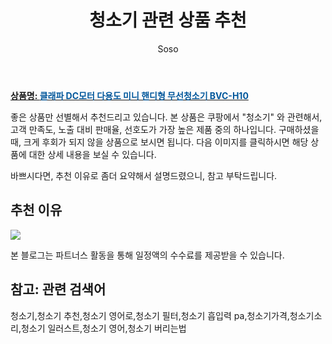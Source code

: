 ﻿---
layout: post
title:  "청소기 관련 상품 추천"
author: Soso
categories: [ 디지털/가전 ]
tags: [청소기,청소기 추천,청소기 영어로,청소기 필터,청소기 흡입력 pa,청소기가격,청소기소리,청소기 일러스트,청소기 영어,청소기 버리는법]
image: https://ads-partners.coupang.com/image1/xREvfIy_ynK9OecBxTYZ0axWvBlzq7NH29wDuV4UjWBbihmqGxLyhJy-omYzIVVEBHPxTgu9VOf-CnILO0T1-nnUQcVfFLG9nRM_5KRwuCZVMgf0x5a5bRwTQg-EBr6MdC9nzWf7EtYgsEU-nxZxCBwHJDvHe81pJ8piPGTJIzWmU4WAtw2dDaY6vYdj8vXdFhQvo0wy8j34KIlPyiqfMhEwNIEN9PjZhrouQz7_4ALV7xDLq08NehSCb_tgqQDVDjx5k8wJm-Gaml5C2kEDMb3MAQ9I_A== 
description: "쿠팡에서 청소기 관련 상품으로 가장 고객 선호도가 높은 제품 중 하나입니다."
---

<a href="https://link.coupang.com/re/AFFSDP?lptag=AF5673682&pageKey=4548468621&itemId=5516766994&vendorItemId=72816322228&traceid=V0-153-72a25cb68e8007fa&requestid=20240131144728786239429745&token=31850C%7CMIXED"><b>상품명: <font color='#01579B'>클래파 DC모터 다용도 미니 핸디형 무선청소기 BVC-H10</font></b></a>

좋은 상품만 선별해서 추천드리고 있습니다.
본 상품은 쿠팡에서 "청소기" 와 관련해서, 고객 만족도, 노출 대비 판매율, 선호도가 가장 높은 제품 중의 하나입니다.
구매하셨을 때, 크게 후회가 되지 않을 상품으로 보시면 됩니다. 
다음 이미지를 클릭하시면 해당 상품에 대한 상세 내용을 보실 수 있습니다.

바쁘시다면, 추천 이유로 좀더 요약해서 설명드렸으니, 참고 부탁드립니다.

## 추천 이유 

<a href="https://link.coupang.com/re/AFFSDP?lptag=AF5673682&pageKey=4548468621&itemId=5516766994&vendorItemId=72816322228&traceid=V0-153-72a25cb68e8007fa&requestid=20240131144728786239429745&token=31850C%7CMIXED"><img src="https://thumbnail6.coupangcdn.com/thumbnails/remote/q89/image/retail/images/3419753431224794-ca5cf1e9-0674-4dbc-be27-b64d25875ae5.jpg"></a> 

본 블로그는 파트너스 활동을 통해 일정액의 수수료를 제공받을 수 있습니다.

## 참고: 관련 검색어    
청소기,청소기 추천,청소기 영어로,청소기 필터,청소기 흡입력 pa,청소기가격,청소기소리,청소기 일러스트,청소기 영어,청소기 버리는법